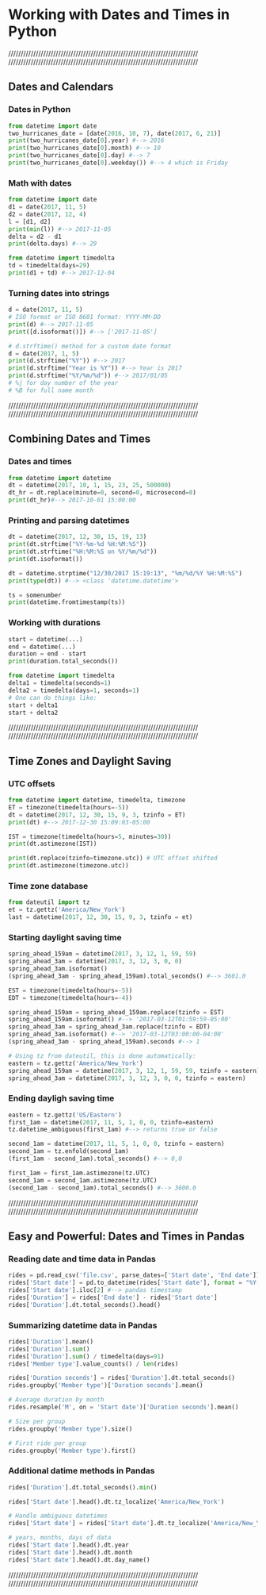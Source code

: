 # Working with Dates and Times in Python

////////////////////////////////////////////////////////////////////////////
////////////////////////////////////////////////////////////////////////////

## Dates and Calendars
### Dates in Python
```python
from datetime import date
two_hurricanes_date = [date(2016, 10, 7), date(2017, 6, 21)]
print(two_hurricanes_date[0].year) #--> 2016
print(two_hurricanes_date[0].month) #--> 10
print(two_hurricanes_date[0].day) #--> 7
print(two_hurricanes_date[0].weekday()) #--> 4 which is Friday
```

### Math with dates
```python
from datetime import date
d1 = date(2017, 11, 5)
d2 = date(2017, 12, 4)
l = [d1, d2]
print(min(l)) #--> 2017-11-05
delta = d2 - d1
print(delta.days) #--> 29

from datetime import timedelta
td = timedelta(days=29)
print(d1 + td) #--> 2017-12-04
```

### Turning dates into strings
```python
d = date(2017, 11, 5)
# ISO format or ISO 8601 format: YYYY-MM-DD
print(d) #--> 2017-11-05
print([d.isoformat()]) #--> ['2017-11-05']

# d.strftime() method for a custom date format
d = date(2017, 1, 5)
print(d.strftime("%Y")) #--> 2017
print(d.strftime("Year is %Y")) #--> Year is 2017
print(d.strftime("%Y/%m/%d")) #--> 2017/01/05
# %j for day number of the year
# %B for full name month
```

////////////////////////////////////////////////////////////////////////////
////////////////////////////////////////////////////////////////////////////

## Combining Dates and Times
### Dates and times
```python
from datetime import datetime
dt = datetime(2017, 10, 1, 15, 23, 25, 500000)
dt_hr = dt.replace(minute=0, second=0, microsecond=0)
print(dt_hr)#--> 2017-10-01 15:00:00
```

### Printing and parsing datetimes
```python
dt = datetime(2017, 12, 30, 15, 19, 13)
print(dt.strftime("%Y-%m-%d %H:%M:%S"))
print(dt.strftime("%H:%M:%S on %Y/%m/%d"))
print(dt.isoformat())

dt = datetime.strptime("12/30/2017 15:19:13", "%m/%d/%Y %H:%M:%S")
print(type(dt)) #--> <class 'datetime.datetime'>

ts = somenumber
print(datetime.fromtimestamp(ts))
```

### Working with durations
```python
start = datetime(...)
end = datetime(...)
duration = end - start
print(duration.total_seconds())

from datetime import timedelta
delta1 = timedelta(seconds=1)
delta2 = timedelta(days=1, seconds=1)
# One can do things like:
start + delta1
start + delta2
```

////////////////////////////////////////////////////////////////////////////
////////////////////////////////////////////////////////////////////////////

## Time Zones and Daylight Saving
### UTC offsets
```python
from datetime import datetime, timedelta, timezone
ET = timezone(timedelta(hours=-5))
dt = datetime(2017, 12, 30, 15, 9, 3, tzinfo = ET)
print(dt) #--> 2017-12-30 15:09:03-05:00

IST = timezone(timedelta(hours=5, minutes=30))
print(dt.astimezone(IST))

print(dt.replace(tzinfo=timezone.utc)) # UTC offset shifted
print(dt.astimezone(timezone.utc))
```

### Time zone database
```python
from dateutil import tz
et = tz.gettz('America/New_York')
last = datetime(2017, 12, 30, 15, 9, 3, tzinfo = et)
```

### Starting daylight saving time
```python
spring_ahead_159am = datetime(2017, 3, 12, 1, 59, 59)
spring_ahead_3am = datetime(2017, 3, 12, 3, 0, 0)
spring_ahead_3am.isoformat()
(spring_ahead_3am - spring_ahead_159am).total_seconds() #--> 3601.0

EST = timezone(timedelta(hours=-5))
EDT = timezone(timedelta(hours=-4))

spring_ahead_159am = spring_ahead_159am.replace(tzinfo = EST)
spring_ahead_159am.isoformat() #--> '2017-03-12T01:59:59-05:00'
spring_ahead_3am = spring_ahead_3am.replace(tzinfo = EDT)
spring_ahead_3am.isoformat() #--> '2017-03-12T03:00:00-04:00'
(spring_ahead_3am - spring_ahead_159am).seconds #--> 1

# Using tz from dateutil, this is done automatically:
eastern = tz.gettz('America/New_York')
spring_ahead_159am = datetime(2017, 3, 12, 1, 59, 59, tzinfo = eastern)
spring_ahead_3am = datetime(2017, 3, 12, 3, 0, 0, tzinfo = eastern)
```

### Ending dayligh saving time
```python
eastern = tz.gettz('US/Eastern')
first_1am = datetime(2017, 11, 5, 1, 0, 0, tzinfo=eastern)
tz.datetime_ambiguous(first_1am) #--> returns true or false

second_1am = datetime(2017, 11, 5, 1, 0, 0, tzinfo = eastern)
second_1am = tz.enfold(second_1am)
(first_1am - second_1am).total_seconds() #--> 0,0

first_1am = first_1am.astimezone(tz.UTC)
second_1am = second_1am.astimezone(tz.UTC)
(second_1am - second_1am).total_seconds() #--> 3600.0
```


////////////////////////////////////////////////////////////////////////////
////////////////////////////////////////////////////////////////////////////


## Easy and Powerful: Dates and Times in Pandas
### Reading date and time data in Pandas
```python
rides = pd.read_csv('file.csv', parse_dates=['Start date', 'End date'])
rides['Start date'] = pd.to_datetime(rides['Start date'], format = "%Y-%m-%d %H:%M:%S")
rides['Start date'].iloc[2] #--> pandas timestamp
rides['Duration'] = rides['End date'] - rides['Start date']
rides['Duration'].dt.total_seconds().head()
```



### Summarizing datetime data in Pandas
```python
rides['Duration'].mean()
rides['Duration'].sum()
rides['Duration'].sum() / timedelta(days=91)
rides['Member type'].value_counts() / len(rides)

rides['Duration seconds'] = rides['Duration'].dt.total_seconds()
rides.groupby('Member type')['Duration seconds'].mean()

# Average duration by month
rides.resample('M', on = 'Start date')['Duration seconds'].mean()

# Size per group
rides.groupby('Member type').size()

# First ride per group
rides.groupby('Member type').first()
```



### Additional datime methods in Pandas
```python
rides['Duration'].dt.total_seconds().min()

rides['Start date'].head().dt.tz_localize('America/New_York')

# Handle ambiguous datetimes
rides['Start date'] = rides['Start date'].dt.tz_localize('America/New_York', ambiguous = 'NaT')

# years, months, days of data
rides['Start date'].head().dt.year
rides['Start date'].head().dt.month
rides['Start date'].head().dt.day_name()
```

////////////////////////////////////////////////////////////////////////////
////////////////////////////////////////////////////////////////////////////

